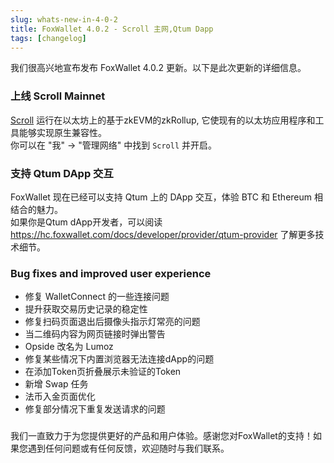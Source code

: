 ```yaml
---
slug: whats-new-in-4-0-2
title: FoxWallet 4.0.2 - Scroll 主网,Qtum Dapp
tags: [changelog]
---
```


我们很高兴地宣布发布 FoxWallet 4.0.2 更新。以下是此次更新的详细信息。
<!--truncate-->

### 上线 Scroll Mainnet
[Scroll](https://scroll.io/) 运行在以太坊上的基于zkEVM的zkRollup, 它使现有的以太坊应用程序和工具能够实现原生兼容性。  
你可以在 "我" -> "管理网络" 中找到 `Scroll` 并开启。

### 支持 Qtum DApp 交互
FoxWallet 现在已经可以支持 Qtum 上的 DApp 交互，体验 BTC 和 Ethereum 相结合的魅力。  
如果你是Qtum dApp开发者，可以阅读 https://hc.foxwallet.com/docs/developer/provider/qtum-provider 了解更多技术细节。

### Bug fixes and improved user experience
- 修复 WalletConnect 的一些连接问题
- 提升获取交易历史记录的稳定性
- 修复扫码页面退出后摄像头指示灯常亮的问题
- 当二维码内容为网页链接时弹出警告
- Opside 改名为 Lumoz
- 修复某些情况下内置浏览器无法连接dApp的问题
- 在添加Token页折叠展示未验证的Token
- 新增 Swap 任务
- 法币入金页面优化
- 修复部分情况下重复发送请求的问题

### 
我们一直致力于为您提供更好的产品和用户体验。感谢您对FoxWallet的支持！如果您遇到任何问题或有任何反馈，欢迎随时与我们联系。